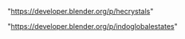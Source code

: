 "https://developer.blender.org/p/hecrystals"

"https://developer.blender.org/p/indoglobalestates"

 
 
